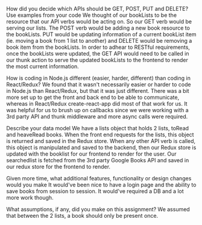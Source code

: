How did you decide which APIs should be GET, POST, PUT and DELETE?  Use examples from your code
We thought of our bookLists to be the resource that our API verbs would be acting on. So our GET verb would be serving our lists. The POST verb would be adding a new book resource to the bookLists. PUT would be updating information of a current bookList item (ie. moving a book from 1 list to another) and DELETE would be removing a book item from the bookLists. In order to adhear to RESTful requirements, once the bookLists were updated, the GET API would need to be called in our thunk action to serve the updated bookLists to the frontend to render the most current information.

How is coding in Node.js different (easier, harder, different) than coding in React/Redux?
We found that it wasn't necessarily easier or harder to code in Node.js than React/Redux, but that it was just different. There was a bit more set up to get the front and back end to be able to communicate, whereas in React/Redux create-react-app did most of that work for us. It was helpful for us to brush up on callbacks since we were working with a 3rd party API and thunk middleware and more async calls were required.

Describe your data model
We have a lists object that holds 2 lists, toRead and heaveRead books. When the front end requests for the lists, this object is returned and saved in the Redux store. When any other API verb is called, this object is manipulated and saved to the backend, then our Redux store is updated with the booklist for our frontend to render for the user. Our searchedlist is fetched from the 3rd party Google Books API and saved in our redux store for the frontend to render.

Given more time, what additional features, functionality or design changes would you make
It would've been nice to have a login page and the ability to save books from session to session. It would've required a DB and a lot more work though. 

What assumptions, if any, did you make on this assignment?
We assumed that between the 2 lists, a book should only be present once.
